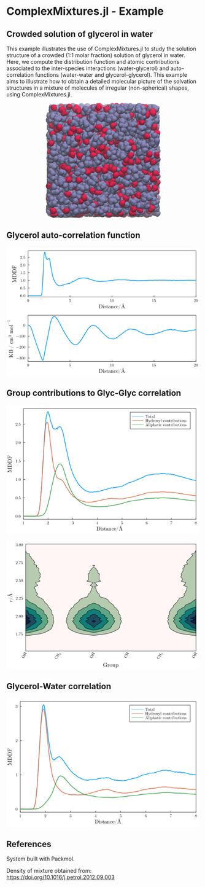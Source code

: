 # ComplexMixtures.jl - Example

## Crowded solution of glycerol in water

This example illustrates the use of ComplexMixtures.jl to study the solution structure of a crowded (1:1 molar fraction) solution of glycerol in water. Here, we compute the distribution function and atomic contributions associated to the inter-species interactions (water-glycerol) and auto-correlation functions (water-water and glycerol-glycerol). This example aims to illustrate how to obtain a detailed molecular picture of the solvation structures in a mixture of molecules of irregular (non-spherical) shapes, using ComplexMixtures.jl.

<center><img width=300px src="./system.png"></center>

## Glycerol auto-correlation function 

![](./results/mddf_kb.png)

## Group contributions to Glyc-Glyc correlation 

![](./results/mddf_glyc_groups.png)

![](./results/map2D_glyc_glyc.png)

## Glycerol-Water correlation

![](./results/mddf_water_glyc.png)


## References

System built with Packmol.

Density of mixture obtained from: https://doi.org/10.1016/j.petrol.2012.09.003





